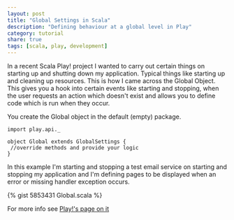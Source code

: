 ```yaml
---
layout: post
title: "Global Settings in Scala"
description: "Defining behaviour at a global level in Play"
category: tutorial
share: true
tags: [scala, play, development]
---
```


In a recent Scala Play! project I wanted to carry out certain things on starting up and shutting down my application. Typical things like starting up and cleaning up resources. This is how I came across the Global Object. This gives you a hook into certain events like starting and stopping, when the user requests an action which doesn't exist and allows you to define code which is run when they occur.

You create the Global object in the default (empty) package.

    import play.api._
    
    object Global extends GlobalSettings {
     //override methods and provide your logic
    }

In this example I'm starting and stopping a test email service on starting and stopping my application and I'm defining pages to be displayed when an error or missing handler exception occurs.

{% gist 5853431 Global.scala %}

For more info see [Play!'s page on it](http://www.playframework.com/documentation/2.0/ScalaGlobal)